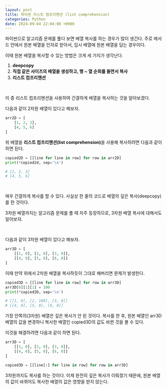 ```yaml
---
layout: post
title: 파이썬 리스트 컴프리헨션 (list comprehension)
categories: Python
date: 2024-09-04 22:04:00 +0900
---
```

파이썬으로 알고리즘 문제를 풀다 보면 배열 복사를 하는 경우가 많이 생긴다. 주로 메서드 안에서 원본 배열을 인자로 받아서, 임시 배열에 원본 배열을 담는 경우이다.

이때 원본 배열을 복사할 수 있는 방법은 크게 세 가지가 생각난다.

1. <b>deepcopy</b>
2. <b>직접 같은 사이즈의 배열을 생성하고, 행 ~ 열 순회를 돌면서 복사</b>
3. <b>리스트 컴프리헨션</b>

<br>

이 중 리스트 컴프리헨션을 사용하여 간결하게 배열을 복사하는 것을 알아보겠다.

다음과 같이 2차원 배열이 있다고 해보자.

```python
arr2D = [
    [1, 2, 3],
    [4, 5, 6]
]
```

위 배열을 <b>리스트 컴프리헨션(list comprehension)</b>을 사용해 복사하려면 다음과 같이 하면 된다.

```python
copied2D = [[line for line in row] for row in arr2D]
print(*copied2d, sep='\n')

# [1, 2, 3]
# [4, 5, 6]
```

<br>

매우 간결하게 복사를 할 수 있다. 사실상 한 줄의 코드로 배열의 깊은 복사(deepcopy)를 한 것이다.

3차원 배열까지는 알고리즘 문제를 풀 때 자주 등장하므로, 3차원 배열 복사에 대해서도 알아보자.

<br>

다음과 같이 3차원 배열이 있다고 해보자.

```python
arr3D = [
    [[1, 0], [2, 0], [3, 0]],
    [[4, 0], [5, 0], [6, 0]]
]
```

이때 만약 위에서 2차원 배열을 복사하듯이 그대로 해버리면 문제가 발생한다.

```python
copied3D = [[line for line in row] for row in arr3D]
arr3D[0][1][1] = 100
print(*copied3D, sep='\n')

# [[1, 0], [2, 100], [3, 0]]
# [[4, 0], [5, 0], [6, 0]]
```

가장 안쪽의(3차원) 배열은 깊은 복사가 안 된 것이다. 복사를 한 후, 원본 배열인 arr3D 배열의 값을 변경하니 복사한 배열인 copied3D의 값도 바뀐 것을 볼 수 있다.

이것을 해결하려면 다음과 같이 하면 된다.

```python
arr3D = [
    [[1, 0], [2, 0], [3, 0]],
    [[4, 0], [5, 0], [6, 0]]
]

copied3D = [[line[:] for line in row] for row in arr3D]
```

3차원까지도 복사를 하는 것이다. 이제 완전히 깊은 복사가 이뤄졌기 때문에, 원본 배열의 값이 바뀌어도 복사한 배열의 값은 영향을 받지 않는다.